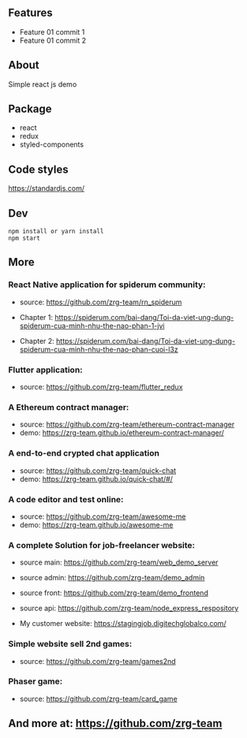 ## Features
+ Feature 01 commit 1
+ Feature 01 commit 2

## About
Simple react js demo

## Package
+ react
+ redux
+ styled-components

## Code styles
https://standardjs.com/

## Dev
```
npm install or yarn install
npm start
```

## More
### React Native application for spiderum community: 

 + source: https://github.com/zrg-team/rn_spiderum

 + Chapter 1: https://spiderum.com/bai-dang/Toi-da-viet-ung-dung-spiderum-cua-minh-nhu-the-nao-phan-1-jvi

 + Chapter 2: https://spiderum.com/bai-dang/Toi-da-viet-ung-dung-spiderum-cua-minh-nhu-the-nao-phan-cuoi-l3z

### Flutter application:

 + source: https://github.com/zrg-team/flutter_redux
 
### A Ethereum contract manager:
 + source: https://github.com/zrg-team/ethereum-contract-manager
 + demo: https://zrg-team.github.io/ethereum-contract-manager/

### A end-to-end crypted chat application
 + source: https://github.com/zrg-team/quick-chat
 + demo: https://zrg-team.github.io/quick-chat/#/

### A code editor and test online:
 + source: https://github.com/zrg-team/awesome-me
 + demo: https://zrg-team.github.io/awesome-me

### A complete Solution for job-freelancer website:

 + source main: https://github.com/zrg-team/web_demo_server

 + source admin: https://github.com/zrg-team/demo_admin

 + source front: https://github.com/zrg-team/demo_frontend

 + source api: https://github.com/zrg-team/node_express_respository

 + My customer website: https://stagingjob.digitechglobalco.com/

### Simple website sell 2nd games:
 + source: https://github.com/zrg-team/games2nd

### Phaser game:
 + source: https://github.com/zrg-team/card_game

## And more at: https://github.com/zrg-team

